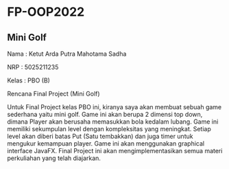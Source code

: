 # FP-OOP2022
## Mini Golf
Nama : Ketut Arda Putra Mahotama Sadha

NRP : 5025211235

Kelas : PBO (B)

Rencana Final Project (Mini Golf)

Untuk Final Project kelas PBO ini, kiranya saya akan membuat sebuah game sederhana yaitu mini golf. Game ini akan berupa 2 dimensi top down, 
dimana Player akan berusaha memasukkan bola kedalam lubang. Game ini memiliki sekumpulan level dengan kompleksitas yang meningkat. Setiap level akan 
diberi batas Put (Satu tembakkan) dan juga timer untuk mengukur kemampuan player. Game ini akan menggunakan graphical interface JavaFX. Final Project ini akan 
mengimplementasikan semua materi perkuliahan yang telah diajarkan.
